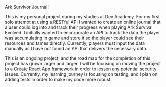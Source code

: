 Ark Survivor Journal! 

This is my personal project during my studies at Dev Academy. For my first solo attempt at using a RESTful API I wanted to create an online journal that a user could log into and track their progress when playing Ark Survival Evolved. I initially wanted to encorporate an API to track the data the player was accumulating in game and store it so the player could see their resources and tames directly. Currently, players must input the data manually as I have not found an API that delivers the necessary data.

This is an ongoing project, and the road map for the completion of this project has grown larger and larger. I will be focusing on moving the project to a Create React App framework in order to lessen any potential security issues. Currently, my learning journey is focusing on testing, and I plan on adding tests in order to make my code more robust.
